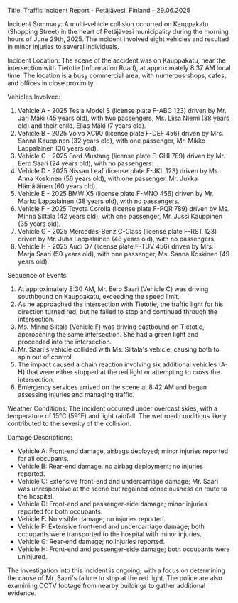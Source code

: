  Title: Traffic Incident Report - Petäjävesi, Finland - 29.06.2025

Incident Summary:
A multi-vehicle collision occurred on Kauppakatu (Shopping Street) in the heart of Petäjävesi municipality during the morning hours of June 29th, 2025. The incident involved eight vehicles and resulted in minor injuries to several individuals.

Incident Location:
The scene of the accident was on Kauppakatu, near the intersection with Tietotie (Information Road), at approximately 8:37 AM local time. The location is a busy commercial area, with numerous shops, cafes, and offices in close proximity.

Vehicles Involved:
1. Vehicle A - 2025 Tesla Model S (license plate F-ABC 123) driven by Mr. Jari Mäki (45 years old), with two passengers, Ms. Liisa Niemi (38 years old) and their child, Elias Mäki (7 years old).
2. Vehicle B - 2025 Volvo XC90 (license plate F-DEF 456) driven by Mrs. Sanna Kauppinen (32 years old), with one passenger, Mr. Mikko Lappalainen (30 years old).
3. Vehicle C - 2025 Ford Mustang (license plate F-GHI 789) driven by Mr. Eero Saari (24 years old), with no passengers.
4. Vehicle D - 2025 Nissan Leaf (license plate F-JKL 123) driven by Ms. Anna Koskinen (56 years old), with one passenger, Mr. Jukka Hämäläinen (60 years old).
5. Vehicle E - 2025 BMW X5 (license plate F-MNO 456) driven by Mr. Marko Lappalainen (38 years old), with no passengers.
6. Vehicle F - 2025 Toyota Corolla (license plate F-PQR 789) driven by Ms. Minna Siltala (42 years old), with one passenger, Mr. Jussi Kauppinen (35 years old).
7. Vehicle G - 2025 Mercedes-Benz C-Class (license plate F-RST 123) driven by Mr. Juha Lappalainen (48 years old), with no passengers.
8. Vehicle H - 2025 Audi Q7 (license plate F-TUV 456) driven by Mrs. Marja Saari (50 years old), with one passenger, Ms. Sanna Koskinen (49 years old).

Sequence of Events:
1. At approximately 8:30 AM, Mr. Eero Saari (Vehicle C) was driving southbound on Kauppakatu, exceeding the speed limit.
2. As he approached the intersection with Tietotie, the traffic light for his direction turned red, but he failed to stop and continued through the intersection.
3. Ms. Minna Siltala (Vehicle F) was driving eastbound on Tietotie, approaching the same intersection. She had a green light and proceeded into the intersection.
4. Mr. Saari's vehicle collided with Ms. Siltala's vehicle, causing both to spin out of control.
5. The impact caused a chain reaction involving six additional vehicles (A-H) that were either stopped at the red light or attempting to cross the intersection.
6. Emergency services arrived on the scene at 8:42 AM and began assessing injuries and managing traffic.

Weather Conditions:
The incident occurred under overcast skies, with a temperature of 15°C (59°F) and light rainfall. The wet road conditions likely contributed to the severity of the collision.

Damage Descriptions:
- Vehicle A: Front-end damage, airbags deployed; minor injuries reported for all occupants.
- Vehicle B: Rear-end damage, no airbag deployment; no injuries reported.
- Vehicle C: Extensive front-end and undercarriage damage; Mr. Saari was unresponsive at the scene but regained consciousness en route to the hospital.
- Vehicle D: Front-end and passenger-side damage; minor injuries reported for both occupants.
- Vehicle E: No visible damage; no injuries reported.
- Vehicle F: Extensive front-end and undercarriage damage; both occupants were transported to the hospital with minor injuries.
- Vehicle G: Rear-end damage; no injuries reported.
- Vehicle H: Front-end and passenger-side damage; both occupants were uninjured.

The investigation into this incident is ongoing, with a focus on determining the cause of Mr. Saari's failure to stop at the red light. The police are also examining CCTV footage from nearby buildings to gather additional evidence.